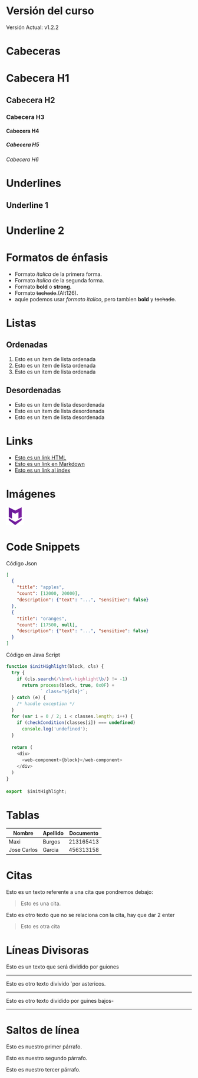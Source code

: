 # Versión del curso
Versión Actual: v1.2.2

# Cabeceras

# Cabecera H1
## Cabecera H2
### Cabecera H3
#### Cabecera H4
##### Cabecera H5
###### Cabecera H6


# Underlines

Underline 1
---------

Underline 2
========


# Formatos de énfasis

- Formato *italica* de la primera forma.
- Formato _italica_ de la segunda forma.
- Formato **bold** o __strong__.
- Formato ~~tachado~~.(Alt126).
- aquie podemos usar *formato italico*, pero tambien **bold** y ~~tachado~~.

# Listas
## Ordenadas
1. Esto es un item de lista ordenada
2. Esto es un item de lista ordenada
3. Esto es un item de lista ordenada
## Desordenadas
- Esto es un item de lista desordenada
- Esto es un item de lista desordenada
- Esto es un item de lista desordenada

# Links
- <a href="http://www.google.com">Esto es un link HTML</a>
- [Esto es un link en Markdown](http://www.google.com)
- [Esto es un link al index](index.html)

# Imágenes
![Logo Github](https://github.com/adam-p/markdown-here/raw/master/src/common/images/icon48.png)

# Code Snippets
Código Json
```JSON
[
  {
    "title": "apples",
    "count": [12000, 20000],
    "description": {"text": "...", "sensitive": false}
  },
  {
    "title": "oranges",
    "count": [17500, null],
    "description": {"text": "...", "sensitive": false}
  }
]
```
Código en Java Script
```Javascript
function $initHighlight(block, cls) {
  try {
    if (cls.search(/\bno\-highlight\b/) != -1)
      return process(block, true, 0x0F) +
             ` class="${cls}"`;
  } catch (e) {
    /* handle exception */
  }
  for (var i = 0 / 2; i < classes.length; i++) {
    if (checkCondition(classes[i]) === undefined)
      console.log('undefined');
  }

  return (
    <div>
      <web-component>{block}</web-component>
    </div>
  )
}

export  $initHighlight;

```
# Tablas
| Nombre | Apellido | Documento |
| ------ | -------- | --------- |
| Maxi | Burgos | 213165413
| Jose Carlos | Garcia | 456313158

# Citas
Esto es un texto referente a una cita que pondremos debajo:
> Esto es una cita.

Esto es otro texto que no se relaciona con la cita, hay que dar 2 enter
> Esto es otra cita


# Líneas Divisoras
Esto es un texto que será dividido por guiones

---
Esto es otro texto divivido `por astericos.

***

Esto es otro texto dividido por guines bajos-

___

# Saltos de línea

Esto es nuestro primer párrafo.

Esto es nuestro segundo párrafo.

Esto es nuestro tercer párrafo.